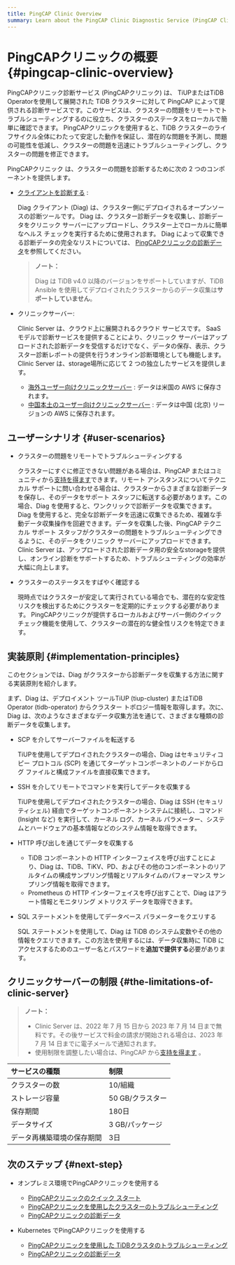 ```yaml
---
title: PingCAP Clinic Overview
summary: Learn about the PingCAP Clinic Diagnostic Service (PingCAP Clinic), including tool components, user scenarios, and implementation principles.
---
```


# PingCAPクリニックの概要 {#pingcap-clinic-overview}

PingCAPクリニック診断サービス (PingCAPクリニック) は、 TiUPまたはTiDB Operatorを使用して展開された TiDB クラスターに対して PingCAP によって提供される診断サービスです。このサービスは、クラスターの問題をリモートでトラブルシューティングするのに役立ち、クラスターのステータスをローカルで簡単に確認できます。 PingCAPクリニックを使用すると、TiDB クラスターのライフサイクル全体にわたって安定した動作を保証し、潜在的な問題を予測し、問題の可能性を低減し、クラスターの問題を迅速にトラブルシューティングし、クラスターの問題を修正できます。

PingCAPクリニック は、クラスターの問題を診断するために次の 2 つのコンポーネントを提供します。

-   [クライアントを診断する](https://github.com/pingcap/diag) :

    Diag クライアント (Diag) は、クラスター側にデプロイされるオープンソースの診断ツールです。 Diag は、クラスター診断データを収集し、診断データをクリニック サーバーにアップロードし、クラスター上でローカルに簡単なヘルス チェックを実行するために使用されます。 Diag によって収集できる診断データの完全なリストについては、 [PingCAPクリニックの診断データ](/clinic/clinic-data-instruction-for-tiup.md)を参照してください。

    > **ノート：**
    >
    > Diag は TiDB v4.0 以降のバージョンをサポートしていますが、TiDB Ansible を使用してデプロイされたクラスターからのデータ収集は**サポートしていません**。

-   クリニックサーバー:

    Clinic Server は、クラウド上に展開されるクラウド サービスです。 SaaS モデルで診断サービスを提供することにより、クリニック サーバーはアップロードされた診断データを受信するだけでなく、データの保存、表示、クラスター診断レポートの提供を行うオンライン診断環境としても機能します。 Clinic Server は、storage場所に応じて 2 つの独立したサービスを提供します。

    -   [海外ユーザー向けクリニックサーバー](https://clinic.pingcap.com) : データは米国の AWS に保存されます。
    -   [中国本土のユーザー向けクリニックサーバー](https://clinic.pingcap.com.cn) : データは中国 (北京) リージョンの AWS に保存されます。

## ユーザーシナリオ {#user-scenarios}

-   クラスターの問題をリモートでトラブルシューティングする

    クラスターにすぐに修正できない問題がある場合は、PingCAP またはコミュニティから[支持を得ます](/support.md)できます。リモート アシスタンスについてテクニカル サポートに問い合わせる場合は、クラスターからさまざまな診断データを保存し、そのデータをサポート スタッフに転送する必要があります。この場合、Diag を使用すると、ワンクリックで診断データを収集できます。 Diag を使用すると、完全な診断データを迅速に収集できるため、複雑な手動データ収集操作を回避できます。データを収集した後、PingCAP テクニカル サポート スタッフがクラスターの問題をトラブルシューティングできるように、そのデータをクリニック サーバーにアップロードできます。 Clinic Server は、アップロードされた診断データ用の安全なstorageを提供し、オンライン診断をサポートするため、トラブルシューティングの効率が大幅に向上します。

-   クラスターのステータスをすばやく確認する

    現時点ではクラスターが安定して実行されている場合でも、潜在的な安定性リスクを検出するためにクラスターを定期的にチェックする必要があります。 PingCAPクリニックが提供するローカルおよびサーバー側のクイック チェック機能を使用して、クラスターの潜在的な健全性リスクを特定できます。

## 実装原則 {#implementation-principles}

このセクションでは、Diag がクラスターから診断データを収集する方法に関する実装原則を紹介します。

まず、Diag は、デプロイメント ツールTiUP (tiup-cluster) またはTiDB Operator (tidb-operator) からクラスター トポロジー情報を取得します。次に、Diag は、次のようなさまざまなデータ収集方法を通じて、さまざまな種類の診断データを収集します。

-   SCP を介してサーバーファイルを転送する

    TiUPを使用してデプロイされたクラスターの場合、Diag はセキュリティコピー プロトコル (SCP) を通じてターゲットコンポーネントのノードからログ ファイルと構成ファイルを直接収集できます。

-   SSH を介してリモートでコマンドを実行してデータを収集する

    TiUPを使用してデプロイされたクラスターの場合、Diag は SSH (セキュリティシェル) 経由でターゲットコンポーネントシステムに接続し、コマンド (Insight など) を実行して、カーネル ログ、カーネル パラメーター、システムとハードウェアの基本情報などのシステム情報を取得できます。

-   HTTP 呼び出しを通じてデータを収集する

    -   TiDB コンポーネントの HTTP インターフェイスを呼び出すことにより、Diag は、TiDB、TiKV、PD、およびその他のコンポーネントのリアルタイムの構成サンプリング情報とリアルタイムのパフォーマンス サンプリング情報を取得できます。
    -   Prometheus の HTTP インターフェイスを呼び出すことで、Diag はアラート情報とモニタリング メトリクス データを取得できます。

-   SQL ステートメントを使用してデータベース パラメーターをクエリする

    SQL ステートメントを使用して、Diag は TiDB のシステム変数やその他の情報をクエリできます。この方法を使用するには、データ収集時に TiDB にアクセスするためのユーザー名とパスワードを**追加で提供する**必要があります。

## クリニックサーバーの制限 {#the-limitations-of-clinic-server}

> **ノート：**
>
> -   Clinic Server は、2022 年 7 月 15 日から 2023 年 7 月 14 日まで無料です。その後サービスで料金の請求が開始される場合は、2023 年 7 月 14 日までに電子メールで通知されます。
> -   使用制限を調整したい場合は、PingCAP から[支持を得ます](/support.md) 。

| サービスの種類       | 制限          |
| :------------ | :---------- |
| クラスターの数       | 10/組織       |
| ストレージ容量       | 50 GB/クラスター |
| 保存期間          | 180日        |
| データサイズ        | 3 GB/パッケージ  |
| データ再構築環境の保存期間 | 3日          |

## 次のステップ {#next-step}

-   オンプレミス環境でPingCAPクリニックを使用する
    -   [PingCAPクリニックのクイック スタート](/clinic/quick-start-with-clinic.md)
    -   [PingCAPクリニックを使用したクラスターのトラブルシューティング](/clinic/clinic-user-guide-for-tiup.md)
    -   [PingCAPクリニックの診断データ](/clinic/clinic-data-instruction-for-tiup.md)

-   Kubernetes でPingCAPクリニックを使用する
    -   [PingCAPクリニックを使用した TiDBクラスタのトラブルシューティング](https://docs.pingcap.com/tidb-in-kubernetes/stable/clinic-user-guide)
    -   [PingCAPクリニックの診断データ](https://docs.pingcap.com/tidb-in-kubernetes/stable/clinic-data-collection)
